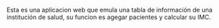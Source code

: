 Esta es una aplicacion web que emula una tabla de información de una institución de salud, su funcion es agegar pacientes y calcular su IMC.